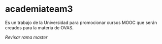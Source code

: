 # academiateam3
Es un trabajo de la Universidad para promocionar cursos MOOC que serán creados para la materia de OVAS. 

*Revisar rama master*

